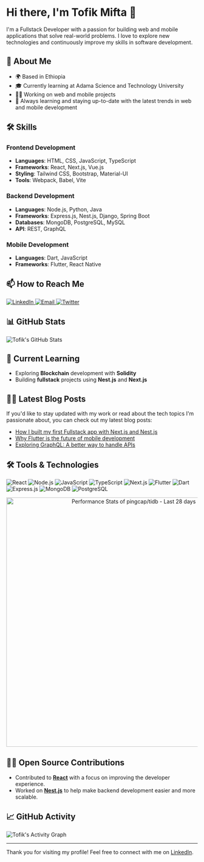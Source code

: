 # Hi there, I'm Tofik Mifta 👋
I'm a Fullstack Developer with a passion for building web and mobile applications that solve real-world problems. I love to explore new technologies and continuously improve my skills in software development.

## 🚀 About Me
- 🌍 Based in Ethiopia
- 🎓 Currently learning at Adama Science and Technology University
- 👨‍💻 Working on web and mobile projects
- 🌱 Always learning and staying up-to-date with the latest trends in web and mobile development

## 🛠 Skills

### Frontend Development
- **Languages**: HTML, CSS, JavaScript, TypeScript
- **Frameworks**: React, Next.js, Vue.js
- **Styling**: Tailwind CSS, Bootstrap, Material-UI
- **Tools**: Webpack, Babel, Vite

### Backend Development
- **Languages**: Node.js, Python, Java
- **Frameworks**: Express.js, Nest.js, Django, Spring Boot
- **Databases**: MongoDB, PostgreSQL, MySQL
- **API**: REST, GraphQL

### Mobile Development
- **Languages**: Dart, JavaScript
- **Frameworks**: Flutter, React Native

## 📫 How to Reach Me

<p>
  <a href="https://www.linkedin.com/in/tofik-mifta-8856452b1/" target="_blank">
    <img src="https://img.shields.io/badge/LinkedIn-0A66C2?style=for-the-badge&logo=linkedin&logoColor=white" alt="LinkedIn">
  </a>
  <a href="mailto:tofikmifta97@gmail.com" target="_blank">
    <img src="https://img.shields.io/badge/Email-D14836?style=for-the-badge&logo=gmail&logoColor=white" alt="Email">
  </a>
  <a href="https://x.com/tofik_mifta" target="_blank">
    <img src="https://img.shields.io/badge/Twitter-1DA1F2?style=for-the-badge&logo=twitter&logoColor=white" alt="Twitter">
  </a>
</p>

## 📊 GitHub Stats
![Tofik's GitHub Stats](https://github-readme-stats.vercel.app/api?username=tofik-93&show_icons=true&hide_title=true&count_private=true&hide=prs&theme=radical)

## 🌱 Current Learning
- Exploring **Blockchain** development with **Solidity**
- Building **fullstack** projects using **Nest.js** and **Next.js**

## 🧑‍💻 Latest Blog Posts
If you'd like to stay updated with my work or read about the tech topics I'm passionate about, you can check out my latest blog posts:

- [How I built my first Fullstack app with Next.js and Nest.js](#)
- [Why Flutter is the future of mobile development](#)
- [Exploring GraphQL: A better way to handle APIs](#)

## 🛠 Tools & Technologies

<p>
  <img src="https://img.shields.io/badge/React-61DAFB?style=flat-square&logo=react&logoColor=black" alt="React">
  <img src="https://img.shields.io/badge/Node.js-339933?style=flat-square&logo=node.js&logoColor=white" alt="Node.js">
  <img src="https://img.shields.io/badge/JavaScript-F7DF1E?style=flat-square&logo=javascript&logoColor=black" alt="JavaScript">
  <img src="https://img.shields.io/badge/TypeScript-3178C6?style=flat-square&logo=typescript&logoColor=white" alt="TypeScript">
  <img src="https://img.shields.io/badge/Next.js-000000?style=flat-square&logo=next.js&logoColor=white" alt="Next.js">
  <img src="https://img.shields.io/badge/Flutter-02569B?style=flat-square&logo=flutter&logoColor=white" alt="Flutter">
  <img src="https://img.shields.io/badge/Dart-00B2A9?style=flat-square&logo=dart&logoColor=white" alt="Dart">
  <img src="https://img.shields.io/badge/Express.js-000000?style=flat-square&logo=express&logoColor=white" alt="Express.js">
  <img src="https://img.shields.io/badge/MongoDB-47A248?style=flat-square&logo=mongodb&logoColor=white" alt="MongoDB">
  <img src="https://img.shields.io/badge/PostgreSQL-4169E1?style=flat-square&logo=postgresql&logoColor=white" alt="PostgreSQL">
</p>
<!-- Copy-paste in your Readme.md file -->

<a href="https://next.ossinsight.io/widgets/official/compose-last-28-days-stats?repo_id=41986369" target="_blank" style="display: block" align="center">
  <picture>
    <source media="(prefers-color-scheme: dark)" srcset="https://next.ossinsight.io/widgets/official/compose-last-28-days-stats/thumbnail.png?repo_id=41986369&image_size=auto&color_scheme=dark" width="655" height="auto">
    <img alt="Performance Stats of pingcap/tidb - Last 28 days" src="https://next.ossinsight.io/widgets/official/compose-last-28-days-stats/thumbnail.png?repo_id=41986369&image_size=auto&color_scheme=light" width="655" height="auto">
  </picture>
</a>

<!-- Made with [OSS Insight](https://ossinsight.io/) -->
## 👨‍💻 Open Source Contributions

- Contributed to **[React](https://github.com/facebook/react)** with a focus on improving the developer experience.
- Worked on **[Nest.js](https://github.com/nestjs/nest)** to help make backend development easier and more scalable.

## 📈 GitHub Activity

![Tofik's Activity Graph](https://activity-graph.herokuapp.com/graph?username=tofik-93&theme=github)

---

Thank you for visiting my profile! Feel free to connect with me on [LinkedIn](https://www.linkedin.com/in/tofik-mifta-8856452b1/).
